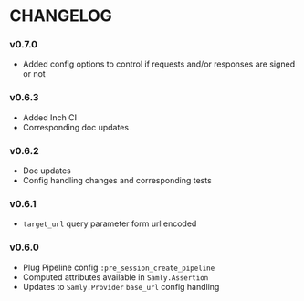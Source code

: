 # CHANGELOG

### v0.7.0

+   Added config options to control if requests and/or responses are signed or not

### v0.6.3

+   Added Inch CI
+   Corresponding doc updates

### v0.6.2

+   Doc updates
+   Config handling changes and corresponding tests

### v0.6.1

+   `target_url` query parameter form url encoded

### v0.6.0

+   Plug Pipeline config `:pre_session_create_pipeline`
+   Computed attributes available in `Samly.Assertion`
+   Updates to `Samly.Provider` `base_url` config handling
